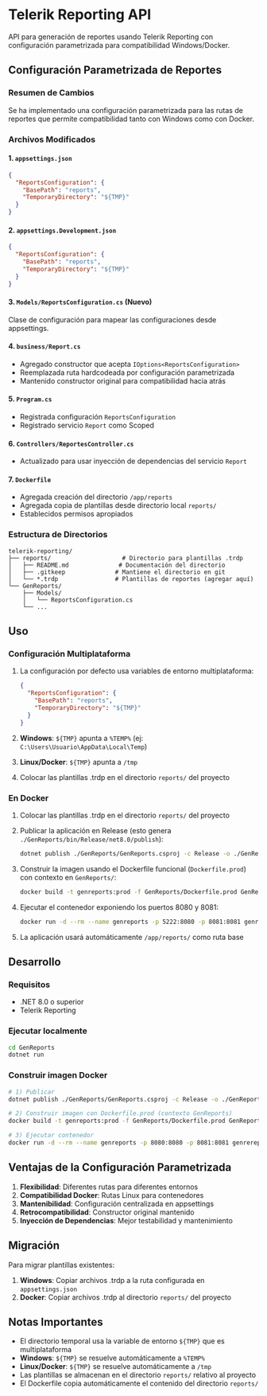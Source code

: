 # Telerik Reporting API

API para generación de reportes usando Telerik Reporting con configuración parametrizada para compatibilidad Windows/Docker.

## Configuración Parametrizada de Reportes

### Resumen de Cambios

Se ha implementado una configuración parametrizada para las rutas de reportes que permite compatibilidad tanto con Windows como con Docker.

### Archivos Modificados

#### 1. `appsettings.json`

```json
{
  "ReportsConfiguration": {
    "BasePath": "reports",
    "TemporaryDirectory": "${TMP}"
  }
}
```

#### 2. `appsettings.Development.json`

```json
{
  "ReportsConfiguration": {
    "BasePath": "reports",
    "TemporaryDirectory": "${TMP}"
  }
}
```

#### 3. `Models/ReportsConfiguration.cs` (Nuevo)

Clase de configuración para mapear las configuraciones desde appsettings.

#### 4. `business/Report.cs`

- Agregado constructor que acepta `IOptions<ReportsConfiguration>`
- Reemplazada ruta hardcodeada por configuración parametrizada
- Mantenido constructor original para compatibilidad hacia atrás

#### 5. `Program.cs`

- Registrada configuración `ReportsConfiguration`
- Registrado servicio `Report` como Scoped

#### 6. `Controllers/ReportesController.cs`

- Actualizado para usar inyección de dependencias del servicio `Report`

#### 7. `Dockerfile`

- Agregada creación del directorio `/app/reports`
- Agregada copia de plantillas desde directorio local `reports/`
- Establecidos permisos apropiados

### Estructura de Directorios

```
telerik-reporting/
├── reports/                    # Directorio para plantillas .trdp
│   ├── README.md              # Documentación del directorio
│   ├── .gitkeep              # Mantiene el directorio en git
│   └── *.trdp                # Plantillas de reportes (agregar aquí)
└── GenReports/
    ├── Models/
    │   └── ReportsConfiguration.cs
    └── ...
```

## Uso

### Configuración Multiplataforma

1. La configuración por defecto usa variables de entorno multiplataforma:

   ```json
   {
     "ReportsConfiguration": {
       "BasePath": "reports",
       "TemporaryDirectory": "${TMP}"
     }
   }
   ```

2. **Windows**: `${TMP}` apunta a `%TEMP%` (ej: `C:\Users\Usuario\AppData\Local\Temp`)
3. **Linux/Docker**: `${TMP}` apunta a `/tmp`
4. Colocar las plantillas .trdp en el directorio `reports/` del proyecto

### En Docker

1. Colocar las plantillas .trdp en el directorio `reports/` del proyecto
2. Publicar la aplicación en Release (esto genera `./GenReports/bin/Release/net8.0/publish`):

   ```bash
   dotnet publish ./GenReports/GenReports.csproj -c Release -o ./GenReports/bin/Release/net8.0/publish
   ```

3. Construir la imagen usando el Dockerfile funcional (`Dockerfile.prod`) con contexto en `GenReports/`:

   ```bash
   docker build -t genreports:prod -f GenReports/Dockerfile.prod GenReports
   ```

4. Ejecutar el contenedor exponiendo los puertos 8080 y 8081:

   ```bash
   docker run -d --rm --name genreports -p 5222:8080 -p 8081:8081 genreports:prod
   ```

5. La aplicación usará automáticamente `/app/reports/` como ruta base

## Desarrollo

### Requisitos

- .NET 8.0 o superior
- Telerik Reporting

### Ejecutar localmente

```bash
cd GenReports
dotnet run
```

### Construir imagen Docker

```bash
# 1) Publicar
dotnet publish ./GenReports/GenReports.csproj -c Release -o ./GenReports/bin/Release/net8.0/publish

# 2) Construir imagen con Dockerfile.prod (contexto GenReports)
docker build -t genreports:prod -f GenReports/Dockerfile.prod GenReports

# 3) Ejecutar contenedor
docker run -d --rm --name genreports -p 8080:8080 -p 8081:8081 genrereports:prod
```

## Ventajas de la Configuración Parametrizada

1. **Flexibilidad**: Diferentes rutas para diferentes entornos
2. **Compatibilidad Docker**: Rutas Linux para contenedores
3. **Mantenibilidad**: Configuración centralizada en appsettings
4. **Retrocompatibilidad**: Constructor original mantenido
5. **Inyección de Dependencias**: Mejor testabilidad y mantenimiento

## Migración

Para migrar plantillas existentes:

1. **Windows**: Copiar archivos .trdp a la ruta configurada en `appsettings.json`
2. **Docker**: Copiar archivos .trdp al directorio `reports/` del proyecto

## Notas Importantes

- El directorio temporal usa la variable de entorno `${TMP}` que es multiplataforma
- **Windows**: `${TMP}` se resuelve automáticamente a `%TEMP%`
- **Linux/Docker**: `${TMP}` se resuelve automáticamente a `/tmp`
- Las plantillas se almacenan en el directorio `reports/` relativo al proyecto
- El Dockerfile copia automáticamente el contenido del directorio `reports/`
